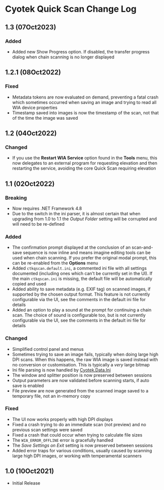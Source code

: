 # Cyotek Quick Scan Change Log

## 1.3 (07Oct2023)

### Added

* Added new Show Progress option. If disabled, the transfer
  progress dialog when chain scanning is no longer displayed

## 1.2.1 (08Oct2022)

### Fixed

* Metadata tokens are now evaluated on demand, preventing a
  fatal crash which sometimes occurred when saving an image and
  trying to read all WIA device properties
* Timestamp saved into images is now the timestamp of the scan,
  not that of the time the image was saved

## 1.2 (04Oct2022)

### Changed

* If you use the **Restart WIA Service** option found in the
  **Tools** menu, this now delegates to an external program for
  requesting elevation and then restarting the service, avoiding
  the core Quick Scan requiring elevation

## 1.1 (02Oct2022)

### Breaking

* Now requires .NET Framework 4.8
* Due to the switch in the ini parser, it is almost certain that
  when upgrading from 1.0 to 1.1 the _Output Folder_ setting
  will be corrupted and will need to be re-defined

### Added

* The confirmation prompt displayed at the conclusion of an
  scan-and-save sequence is now inline and means imagine editing
  tools can be used when chain scanning. If you prefer the
  original modal prompt, this can be re-enabled from the
  **Options** menu
* Added `ctkqscan.default.ini`, a commented ini file with all
  settings documented (including ones which can't be currently
  set in the UI). If the main `ctkqscan.ini` is missing, the
  default file will be automatically copied and used
* Added ability to save metadata (e.g. EXIF tag) on scanned
  images, if supported by the chosen output format. This feature
  is not currently configurable via the UI, see the comments in
  the default ini file for details
* Added an option to play a sound at the prompt for continuing a
  chain scan. The choice of sound is configurable too, but is
  not currently configurable via the UI, see the comments in the
  default ini file for details

### Changed

* Simplified control panel and menus
* Sometimes trying to save an image fails, typically when doing
  large high DPI scans. When this happens, the raw WIA image is
  saved instead with no conversion or customisation. This is
  typically a _very_ large bitmap
* Ini file parsing is now handled by [Cyotek.Data.Ini][ini]
* The window and splitter position is now preserved between
  sessions
* Output parameters are now validated before scanning starts, if
  auto save is enabled
* File preview are now generated from the scanned image saved to
  a temporary file, not an in-memory copy

### Fixed

* The UI now works properly with high DPI displays
* Fixed a crash trying to do an immediate scan (not preview) and
  no previous scan settings were saved
* Fixed a crash that could occur when trying to calculate file
  sizes
* The `WIA_ERROR_OFFLINE` error is gracefully handled
* The _Save Settings on Exit_ setting is now preserved between
  sessions
* Added error traps for various conditions, usually caused by
  scanning large high DPI images, or working with temperamental
  scanners

## 1.0 (10Oct2021)

* Initial Release

[ini]: https://github.com/cyotek/Cyotek.Data.Ini
